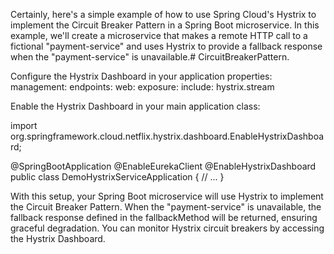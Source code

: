 Certainly, here's a simple example of how to use Spring Cloud's Hystrix to implement the Circuit Breaker Pattern in a Spring Boot microservice. In this example, we'll create a microservice that makes a remote HTTP call to a fictional "payment-service" and uses Hystrix to provide a fallback response when the "payment-service" is unavailable.# CircuitBreakerPattern.

Configure the Hystrix Dashboard in your application properties:
management:
  endpoints:
    web:
      exposure:
        include: hystrix.stream


Enable the Hystrix Dashboard in your main application class:

import org.springframework.cloud.netflix.hystrix.dashboard.EnableHystrixDashboard;

@SpringBootApplication
@EnableEurekaClient
@EnableHystrixDashboard
public class DemoHystrixServiceApplication {
    // ...
}

With this setup, your Spring Boot microservice will use Hystrix to implement the Circuit Breaker Pattern. When the "payment-service" is unavailable, the fallback response defined in the fallbackMethod will be returned, ensuring graceful degradation. You can monitor Hystrix circuit breakers by accessing the Hystrix Dashboard.
